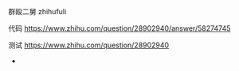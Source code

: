 
群殴二舅 zhihufuli

代码
https://www.zhihu.com/question/28902940/answer/58274745

测试
https://www.zhihu.com/question/28902940



-

